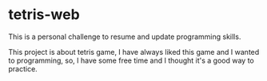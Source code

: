# tetris-web
This is a personal challenge to resume and update programming skills.

This project is about tetris game, I have always liked this game and I wanted to programming, so, I have some free time and I thought it's a good way to practice.

